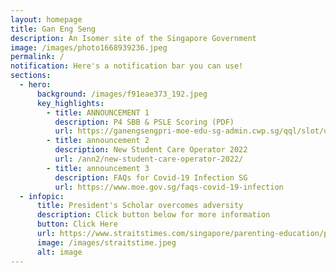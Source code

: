 ```yaml
---
layout: homepage
title: Gan Eng Seng
description: An Isomer site of the Singapore Government
image: /images/photo1668939236.jpeg
permalink: /
notification: Here's a notification bar you can use!
sections:
  - hero:
      background: /images/f91eae373_192.jpeg
      key_highlights:
        - title: ANNOUNCEMENT 1
          description: P4 SBB & PSLE Scoring (PDF)
          url: https://ganengsengpri-moe-edu-sg-admin.cwp.sg/qql/slot/u206/Quick%20Links/For%20Parents/P4%20SBB%20and%20PSLE%20scoring%20sharing.pdf
        - title: announcement 2
          description: New Student Care Operator 2022
          url: /ann2/new-student-care-operator-2022/
        - title: announcement 3
          description: FAQs for Covid-19 Infection SG
          url: https://www.moe.gov.sg/faqs-covid-19-infection
  - infopic:
      title: President's Scholar overcomes adversity
      description: Click button below for more information
      button: Click Here
      url: https://www.straitstimes.com/singapore/parenting-education/presidents-scholar-overcomes-adversity-in-early-life-to-emerge-stronger
      image: /images/straitstime.jpeg
      alt: image
---
```

